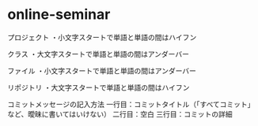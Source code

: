 # online-seminar
プロジェクト
・小文字スタートで単語と単語の間はハイフン

クラス
・大文字スタートで単語と単語の間はアンダーバー

ファイル
・小文字スタートで単語と単語の間はアンダーバー

リポジトリ
・大文字スタートで単語と単語の間はハイフン

コミットメッセージの記入方法
一行目：コミットタイトル（「すべてコミット」など、曖昧に書いてはいけない）
二行目：空白
三行目：コミットの詳細
